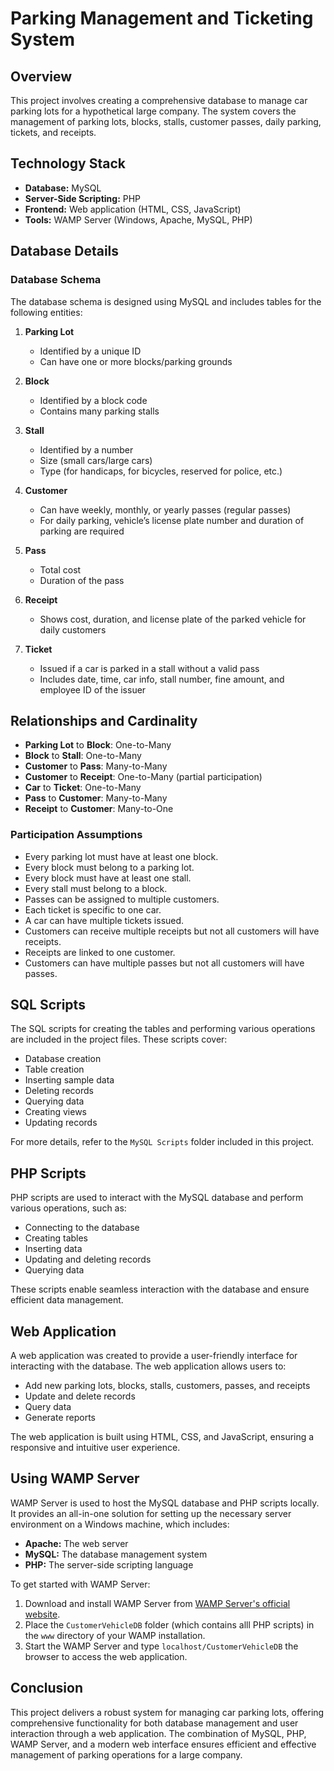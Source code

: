 # Parking Management and Ticketing System

## Overview

This project involves creating a comprehensive database to manage car parking lots for a hypothetical large company. The system covers the management of parking lots, blocks, stalls, customer passes, daily parking, tickets, and receipts.

## Technology Stack

- **Database:** MySQL
- **Server-Side Scripting:** PHP
- **Frontend:** Web application (HTML, CSS, JavaScript)
- **Tools:** WAMP Server (Windows, Apache, MySQL, PHP)

## Database Details

### Database Schema

The database schema is designed using MySQL and includes tables for the following entities:

1. **Parking Lot**
   - Identified by a unique ID
   - Can have one or more blocks/parking grounds

2. **Block**
   - Identified by a block code
   - Contains many parking stalls

3. **Stall**
   - Identified by a number
   - Size (small cars/large cars)
   - Type (for handicaps, for bicycles, reserved for police, etc.)

4. **Customer**
   - Can have weekly, monthly, or yearly passes (regular passes)
   - For daily parking, vehicle’s license plate number and duration of parking are required

5. **Pass**
   - Total cost
   - Duration of the pass

6. **Receipt**
   - Shows cost, duration, and license plate of the parked vehicle for daily customers

7. **Ticket**
   - Issued if a car is parked in a stall without a valid pass
   - Includes date, time, car info, stall number, fine amount, and employee ID of the issuer

## Relationships and Cardinality

- **Parking Lot** to **Block**: One-to-Many
- **Block** to **Stall**: One-to-Many
- **Customer** to **Pass**: Many-to-Many
- **Customer** to **Receipt**: One-to-Many (partial participation)
- **Car** to **Ticket**: One-to-Many
- **Pass** to **Customer**: Many-to-Many
- **Receipt** to **Customer**: Many-to-One

### Participation Assumptions

- Every parking lot must have at least one block.
- Every block must belong to a parking lot.
- Every block must have at least one stall.
- Every stall must belong to a block.
- Passes can be assigned to multiple customers.
- Each ticket is specific to one car.
- A car can have multiple tickets issued.
- Customers can receive multiple receipts but not all customers will have receipts.
- Receipts are linked to one customer.
- Customers can have multiple passes but not all customers will have passes.

## SQL Scripts

The SQL scripts for creating the tables and performing various operations are included in the project files. These scripts cover:

- Database creation
- Table creation
- Inserting sample data
- Deleting records
- Querying data
- Creating views
- Updating records

For more details, refer to the `MySQL Scripts` folder included in this project.

## PHP Scripts

PHP scripts are used to interact with the MySQL database and perform various operations, such as:

- Connecting to the database
- Creating tables
- Inserting data
- Updating and deleting records
- Querying data

These scripts enable seamless interaction with the database and ensure efficient data management.

## Web Application

A web application was created to provide a user-friendly interface for interacting with the database. The web application allows users to:

- Add new parking lots, blocks, stalls, customers, passes, and receipts
- Update and delete records
- Query data
- Generate reports

The web application is built using HTML, CSS, and JavaScript, ensuring a responsive and intuitive user experience.

## Using WAMP Server

WAMP Server is used to host the MySQL database and PHP scripts locally. It provides an all-in-one solution for setting up the necessary server environment on a Windows machine, which includes:

- **Apache:** The web server
- **MySQL:** The database management system
- **PHP:** The server-side scripting language

To get started with WAMP Server:

1. Download and install WAMP Server from [WAMP Server's official website](http://www.wampserver.com/).
2. Place the `CustomerVehicleDB` folder (which contains alll PHP scripts) in the `www` directory of your WAMP installation.
3. Start the WAMP Server and type `localhost/CustomerVehicleDB` the browser to access the web application.

## Conclusion

This project delivers a robust system for managing car parking lots, offering comprehensive functionality for both database management and user interaction through a web application. The combination of MySQL, PHP, WAMP Server, and a modern web interface ensures efficient and effective management of parking operations for a large company.
